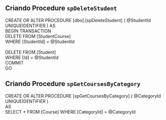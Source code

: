 ## Criando Procedure `spDeleteStudent` 

CREATE OR ALTER   PROCEDURE [dbo].[spDeleteStudent] ( 
    @StudentId UNIQUEIDENTIFIER
)
AS</br>
        BEGIN TRANSACTION </br>
                DELETE FROM  [StudentCourse] </br>
            WHERE [StudentId] = @StudentId</br>
            </br>
        DELETE FROM [Student] </br>
        WHERE [Id] = @StudentId   </br>
    COMMIT</br>
GO

## Criando Procedure `spGetCoursesByCategory` 

CREATE OR ALTER PROCEDURE [spGetCoursesByCategory]
   ( @CategoryId UNIQUEIDENTIFIER ) </br>
AS</br>
    SELECT * FROM [Course] WHERE [CategoryId] = @CategoryId</br>
